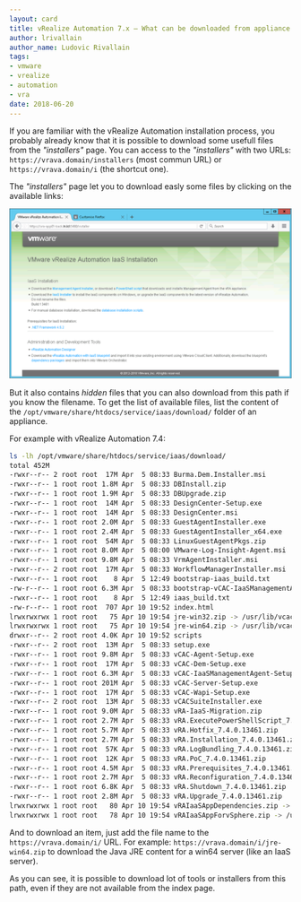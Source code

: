 ```yaml
---
layout: card
title: vRealize Automation 7.x – What can be downloaded from appliance "installers" folder
author: lrivallain
author_name: Ludovic Rivallain
tags:
- vmware
- vrealize
- automation
- vra
date: 2018-06-20
---
```


If you are familiar with the vRealize Automation installation process, you probably already know that it is possible to download some usefull files from the *"installers"* page. You can access to the *"installers"* with two URLs: `https://vrava.domain/installers` (most commun URL) or `https://vrava.domain/i` (the shortcut one).

The *"installers"* page let you to download easly some files by clicking on the available links:

![The vRA installers page](/images/vra-installers.png)

But it also contains *hidden* files that you can also download from this path if you know the filename. To get the list of available files, list the content of the `/opt/vmware/share/htdocs/service/iaas/download/` folder of an appliance.

For example with vRealize Automation 7.4:

```bash
ls -lh /opt/vmware/share/htdocs/service/iaas/download/
total 452M
-rwxr--r-- 2 root root  17M Apr  5 08:33 Burma.Dem.Installer.msi
-rwxr--r-- 1 root root 1.8M Apr  5 08:33 DBInstall.zip
-rwxr--r-- 1 root root 1.9M Apr  5 08:33 DBUpgrade.zip
-rwxr--r-- 1 root root  14M Apr  5 08:33 DesignCenter-Setup.exe
-rwxr--r-- 1 root root  14M Apr  5 08:33 DesignCenter.msi
-rwxr--r-- 1 root root 2.0M Apr  5 08:33 GuestAgentInstaller.exe
-rwxr--r-- 1 root root 2.4M Apr  5 08:33 GuestAgentInstaller_x64.exe
-rwxr--r-- 1 root root  54M Apr  5 08:33 LinuxGuestAgentPkgs.zip
-rwxr--r-- 1 root root 8.0M Apr  5 08:00 VMware-Log-Insight-Agent.msi
-rwxr--r-- 1 root root 9.8M Apr  5 08:33 VrmAgentInstaller.msi
-rwxr--r-- 2 root root  17M Apr  5 08:33 WorkflowManagerInstaller.msi
-rwxr--r-- 1 root root    8 Apr  5 12:49 bootstrap-iaas_build.txt
-rw-r--r-- 1 root root 6.3M Apr  5 08:33 bootstrap-vCAC-IaaSManagementAgent-Setup.msi
-rwxr--r-- 1 root root    8 Apr  5 12:49 iaas_build.txt
-rw-r--r-- 1 root root  707 Apr 10 19:52 index.html
lrwxrwxrwx 1 root root   75 Apr 10 19:54 jre-win32.zip -> /usr/lib/vcac/server/webapps/ROOT/software/download/jre-1.8.0_161-win32.zip
lrwxrwxrwx 1 root root   75 Apr 10 19:54 jre-win64.zip -> /usr/lib/vcac/server/webapps/ROOT/software/download/jre-1.8.0_161-win64.zip
drwxr--r-- 2 root root 4.0K Apr 10 19:52 scripts
-rwxr--r-- 2 root root  13M Apr  5 08:33 setup.exe
-rwxr--r-- 1 root root 9.8M Apr  5 08:33 vCAC-Agent-Setup.exe
-rwxr--r-- 1 root root  17M Apr  5 08:33 vCAC-Dem-Setup.exe
-rwxr--r-- 1 root root 6.3M Apr  5 08:33 vCAC-IaaSManagementAgent-Setup.msi
-rwxr--r-- 1 root root 201M Apr  5 08:33 vCAC-Server-Setup.exe
-rwxr--r-- 1 root root  17M Apr  5 08:33 vCAC-Wapi-Setup.exe
-rwxr--r-- 2 root root  13M Apr  5 08:33 vCACSuiteInstaller.exe
-rwxr--r-- 1 root root 9.0M Apr  5 08:33 vRA-IaaS-Migration.zip
-rwxr--r-- 1 root root 2.7M Apr  5 08:33 vRA.ExecutePowerShellScript_7.4.0.13461.zip
-rwxr--r-- 1 root root 5.7M Apr  5 08:33 vRA.Hotfix_7.4.0.13461.zip
-rwxr--r-- 1 root root 2.7M Apr  5 08:33 vRA.Installation_7.4.0.13461.zip
-rwxr--r-- 1 root root  57K Apr  5 08:33 vRA.LogBundling_7.4.0.13461.zip
-rwxr--r-- 1 root root  12K Apr  5 08:33 vRA.PoC_7.4.0.13461.zip
-rwxr--r-- 1 root root 4.5M Apr  5 08:33 vRA.Prerequisites_7.4.0.13461.zip
-rwxr--r-- 1 root root 2.7M Apr  5 08:33 vRA.Reconfiguration_7.4.0.13461.zip
-rwxr--r-- 1 root root 6.8K Apr  5 08:33 vRA.Shutdown_7.4.0.13461.zip
-rwxr--r-- 1 root root 2.8M Apr  5 08:33 vRA.Upgrade_7.4.0.13461.zip
lrwxrwxrwx 1 root root   80 Apr 10 19:54 vRAIaaSAppDependencies.zip -> /usr/lib/vcac/tools/initial-config/sample-oob-content/vRAIaaSAppDependencies.zip
lrwxrwxrwx 1 root root   78 Apr 10 19:54 vRAIaaSAppForvSphere.zip -> /usr/lib/vcac/tools/initial-config/sample-oob-content/vRAIaaSAppForvSphere.zip
```

And to download an item, just add the file name to the `https://vrava.domain/i/` URL. For example: `https://vrava.domain/i/jre-win64.zip` to download the Java JRE content for a win64 server (like an IaaS server).

As you can see, it is possible to download lot of tools or installers from this path, even if they are not available from the index page.
